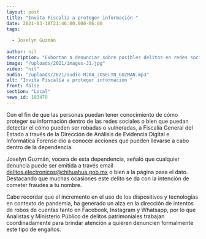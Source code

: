 ```yaml
---
layout: post
title: "Invita Fiscalía a proteger información "
date: 2021-03-18T21:46:00.000-06:00
tags:
  
  - Joselyn Guzmán
  
author: nil
description: "Exhortan a denunciar sobre posibles delitos en redes sociales."
image: "/uploads/2021/images-J1.jpg"
video: "nil"
audio: "/uploads/2021/audio-MJ04_JOSELYN_GUZMAN.mp3"
alt: "Invita Fiscalía a proteger información "
front: false
section: "Local"
news_id: 183470
---
```


Con el fin de que las personas puedan tener conocimiento de cómo proteger su información dentro de las redes sociales o bien que puedan detectar el cómo pueden ser robadas o vulneradas, a Fiscalía General del Estado a través de la Dirección de Análisis de Evidencia Digital e Informática Forense dio a conocer acciones que pueden llevarse a cabo dentro de la dependencia.

Joselyn Guzmán, vocera de esta dependencia, señaló que cualquier denuncia puede ser emitida a través email delitos.electronicos@chihuahua.gob.mx o bien a la página pasa el dato. Destacando que muchas ocasiones este delito se da con la intención de cometer fraudes a tu nombre.

Cabe recordar que el incremento en el uso de los dispositivos y tecnologías en contexto de pandemia, ha generado un alza en la dirección de intentos de robos de cuentas tanto en Facebook, Instagram y Whatsapp, por lo que Analistas y Ministerio Público de delitos patrimoniales trabajan coordinadamente para brindar atención a quieren denuncien formalmente este tipo de engaños.
